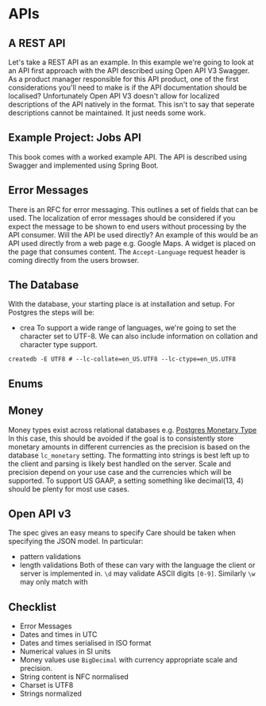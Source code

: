 
[//]: # (Copyright 2020, Robert Collins and the i18n-book contributors.)

# APIs

## A REST API
Let's take a REST API as an example. In this example we're going to look at an API first approach with the API described 
using Open API V3 Swagger. 
As a product manager responsible for this API product, one of the first considerations you'll need to make is if the API 
documentation should be localised? Unfortunately Open API V3 doesn't allow for localized descriptions of the API 
natively in the format. This isn't to say that seperate descriptions cannot be maintained. It just needs some work. 

## Example Project: Jobs API
This book comes with a worked example API. The API is described using Swagger and implemented using Spring Boot.

## Error Messages
There is an RFC for error messaging. This outlines a set of fields that can be used. 
The localization of error messages should be considered if you expect the message to be shown to end users without 
processing by the API consumer. 
Will the API be used directly? An example of this would be an API used directly from a web page e.g. Google Maps. A 
widget is placed on the page that consumes content. The `Accept-Language` request header is coming directly from the 
users browser.    

## The Database
With the database, your starting place is at installation and setup. For Postgres the steps will be:
 - crea
To support a wide range of languages, we're going to set the character set to UTF-8. We can also include information on 
collation and character type support.
```shell script
createdb -E UTF8 # --lc-collate=en_US.UTF8 --lc-ctype=en_US.UTF8
```
## Enums

## Money
Money types exist across relational databases e.g. [Postgres Monetary Type](https://www.postgresql.org/docs/9.1/datatype-money.html)
In this case, this should be avoided if the goal is to consistently store monetary amounts in different currencies as 
the precision is based on the database `lc_monetary` setting. The formatting into strings is best left up to the client 
and parsing is likely best handled on the server.
Scale and precision depend on your use case and the currencies which will be supported. To support US GAAP, a
setting something like decimal(13, 4) should be plenty for most use cases.   

## Open API v3
The spec gives an easy means to specify 
Care should be taken when specifying the JSON model. In particular:
 - pattern validations
 - length validations
Both of these can vary with the language the client or server is implemented in. 
`\d` may validate ASCII digits `[0-9]`. Similarly `\w` may only match with  

## Checklist
 - Error Messages
 - Dates and times in UTC
 - Dates and times serialised in ISO format
 - Numerical values in SI units
 - Money values use `BigDecimal` with currency appropriate scale and precision.
 - String content is NFC normalised
 - Charset is UTF8
 - Strings normalized
 